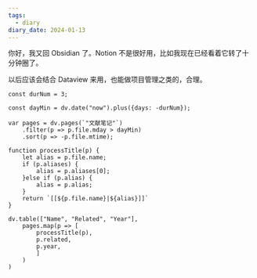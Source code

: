 ```yaml
---
tags:
  - diary
diary_date: 2024-01-13
---
```


你好，我又回 Obsidian 了。Notion 不是很好用，比如我现在已经看着它转了十分钟圈了。

以后应该会结合 Dataview 来用，也能做项目管理之类的，合理。

```dataviewjs
const durNum = 3;

const dayMin = dv.date("now").plus({days: -durNum});

var pages = dv.pages(`"文献笔记"`)
	.filter(p => p.file.mday > dayMin)
	.sort(p => -p.file.mtime);

function processTitle(p) {
	let alias = p.file.name;
	if (p.aliases) {
		alias = p.aliases[0];
	}else if (p.alias) {
		alias = p.alias;
	}
	return `[[${p.file.name}|${alias}]]`
}

dv.table(["Name", "Related", "Year"],
	pages.map(p => [
		processTitle(p),
		p.related,
		p.year,
		]
	)
)
```
